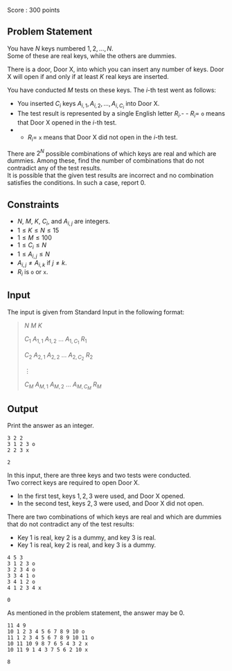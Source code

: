 Score : $300$ points

## Problem Statement

You have $N$ keys numbered $1, 2, \dots, N$.<br>
Some of these are real keys, while the others are dummies.

There is a door, Door X, into which you can insert any number of keys. Door X will open if and only if at least $K$ real keys are inserted.

You have conducted $M$ tests on these keys. The $i$-th test went as follows:

- You inserted $C_i$ keys $A_{i,1}, A_{i,2}, \dots, A_{i,C_i}$ into Door X.
- The test result is represented by a single English letter $R_i$.-   - $R_i =$ `o` means that Door X opened in the $i$-th test.
-   - $R_i =$ `x` means that Door X did not open in the $i$-th test.

There are $2^N$ possible combinations of which keys are real and which are dummies. Among these, find the number of combinations that do not contradict any of the test results.<br>
It is possible that the given test results are incorrect and no combination satisfies the conditions. In such a case, report $0$.

## Constraints

- $N$, $M$, $K$, $C_i$, and $A_{i,j}$ are integers.
- $1 \le K \le N \le 15$
- $1 \le M \le 100$
- $1 \le C_i \le N$
- $1 \le A_{i,j} \le N$
- $A_{i,j} \neq A_{i,k}$ if $j \neq k$.
- $R_i$ is `o` or `x`.

## Input

The input is given from Standard Input in the following format:

> $N$ $M$ $K$
> 
> $C_1$ $A_{1,1}$ $A_{1,2}$ $\dots$ $A_{1,C_1}$ $R_1$
> 
> $C_2$ $A_{2,1}$ $A_{2,2}$ $\dots$ $A_{2,C_2}$ $R_2$
> 
> $\vdots$
> 
> $C_M$ $A_{M,1}$ $A_{M,2}$ $\dots$ $A_{M,C_M}$ $R_M$

## Output

Print the answer as an integer.

```input1
3 2 2
3 1 2 3 o
2 2 3 x
```

```output1
2
```

In this input, there are three keys and two tests were conducted.<br>
Two correct keys are required to open Door X.

- In the first test, keys $1, 2, 3$ were used, and Door X opened.
- In the second test, keys $2, 3$ were used, and Door X did not open.

There are two combinations of which keys are real and which are dummies that do not contradict any of the test results:

- Key $1$ is real, key $2$ is a dummy, and key $3$ is real.
- Key $1$ is real, key $2$ is real, and key $3$ is a dummy.

```input2
4 5 3
3 1 2 3 o
3 2 3 4 o
3 3 4 1 o
3 4 1 2 o
4 1 2 3 4 x
```

```output2
0
```

As mentioned in the problem statement, the answer may be $0$.

```input3
11 4 9
10 1 2 3 4 5 6 7 8 9 10 o
11 1 2 3 4 5 6 7 8 9 10 11 o
10 11 10 9 8 7 6 5 4 3 2 x
10 11 9 1 4 3 7 5 6 2 10 x
```

```output3
8
```